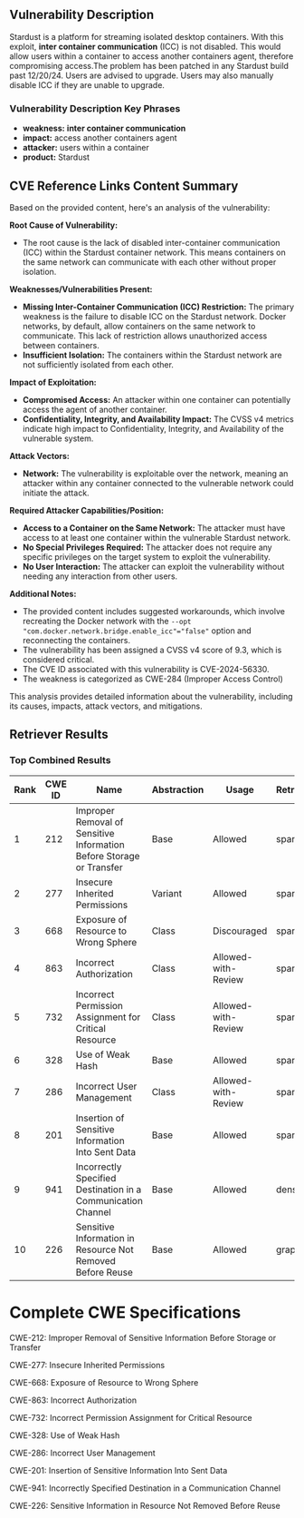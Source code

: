 ## Vulnerability Description
Stardust is a platform for streaming isolated desktop containers. With this exploit, **inter container communication** (ICC) is not disabled. This would allow users within a container to access another containers agent, therefore compromising access.The problem has been patched in any Stardust build past 12/20/24. Users are advised to upgrade. Users may also manually disable ICC if they are unable to upgrade.

### Vulnerability Description Key Phrases
- **weakness:** **inter container communication**
- **impact:** access another containers agent
- **attacker:** users within a container
- **product:** Stardust

## CVE Reference Links Content Summary
Based on the provided content, here's an analysis of the vulnerability:

**Root Cause of Vulnerability:**

- The root cause is the lack of disabled inter-container communication (ICC) within the Stardust container network. This means containers on the same network can communicate with each other without proper isolation.

**Weaknesses/Vulnerabilities Present:**

- **Missing Inter-Container Communication (ICC) Restriction:** The primary weakness is the failure to disable ICC on the Stardust network. Docker networks, by default, allow containers on the same network to communicate. This lack of restriction allows unauthorized access between containers.
- **Insufficient Isolation:**  The containers within the Stardust network are not sufficiently isolated from each other.

**Impact of Exploitation:**

- **Compromised Access:** An attacker within one container can potentially access the agent of another container.
- **Confidentiality, Integrity, and Availability Impact:** The CVSS v4 metrics indicate high impact to Confidentiality, Integrity, and Availability of the vulnerable system.

**Attack Vectors:**

- **Network:** The vulnerability is exploitable over the network, meaning an attacker within any container connected to the vulnerable network could initiate the attack.

**Required Attacker Capabilities/Position:**

- **Access to a Container on the Same Network:** The attacker must have access to at least one container within the vulnerable Stardust network.
- **No Special Privileges Required:** The attacker does not require any specific privileges on the target system to exploit the vulnerability.
- **No User Interaction:** The attacker can exploit the vulnerability without needing any interaction from other users.

**Additional Notes:**

- The provided content includes suggested workarounds, which involve recreating the Docker network with the `--opt "com.docker.network.bridge.enable_icc"="false"` option and reconnecting the containers.
- The vulnerability has been assigned a CVSS v4 score of 9.3, which is considered critical.
- The CVE ID associated with this vulnerability is CVE-2024-56330.
- The weakness is categorized as CWE-284 (Improper Access Control)

This analysis provides detailed information about the vulnerability, including its causes, impacts, attack vectors, and mitigations.

## Retriever Results

### Top Combined Results

| Rank | CWE ID | Name | Abstraction | Usage  | Retrievers | Individual Scores |
|------|--------|------|-------------|-------|------------|-------------------|
| 1 | 212 | Improper Removal of Sensitive Information Before Storage or Transfer | Base | Allowed | sparse | 0.338 |
| 2 | 277 | Insecure Inherited Permissions | Variant | Allowed | sparse | 0.334 |
| 3 | 668 | Exposure of Resource to Wrong Sphere | Class | Discouraged | sparse | 0.326 |
| 4 | 863 | Incorrect Authorization | Class | Allowed-with-Review | sparse | 0.317 |
| 5 | 732 | Incorrect Permission Assignment for Critical Resource | Class | Allowed-with-Review | sparse | 0.317 |
| 6 | 328 | Use of Weak Hash | Base | Allowed | sparse | 0.313 |
| 7 | 286 | Incorrect User Management | Class | Allowed-with-Review | sparse | 0.312 |
| 8 | 201 | Insertion of Sensitive Information Into Sent Data | Base | Allowed | sparse | 0.309 |
| 9 | 941 | Incorrectly Specified Destination in a Communication Channel | Base | Allowed | dense | 0.447 |
| 10 | 226 | Sensitive Information in Resource Not Removed Before Reuse | Base | Allowed | graph | 0.002 |



# Complete CWE Specifications

CWE-212: Improper Removal of Sensitive Information Before Storage or Transfer

CWE-277: Insecure Inherited Permissions

CWE-668: Exposure of Resource to Wrong Sphere

CWE-863: Incorrect Authorization

CWE-732: Incorrect Permission Assignment for Critical Resource

CWE-328: Use of Weak Hash

CWE-286: Incorrect User Management

CWE-201: Insertion of Sensitive Information Into Sent Data

CWE-941: Incorrectly Specified Destination in a Communication Channel

CWE-226: Sensitive Information in Resource Not Removed Before Reuse